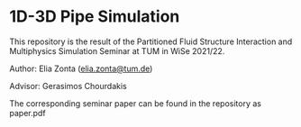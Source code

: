 # 1D-3D Pipe Simulation

This repository is the result of the Partitioned Fluid Structure Interaction and Multiphysics Simulation Seminar at TUM in WiSe 2021/22.

Author: Elia Zonta (elia.zonta@tum.de)

Advisor: Gerasimos Chourdakis

The corresponding seminar paper can be found in the repository as paper.pdf
